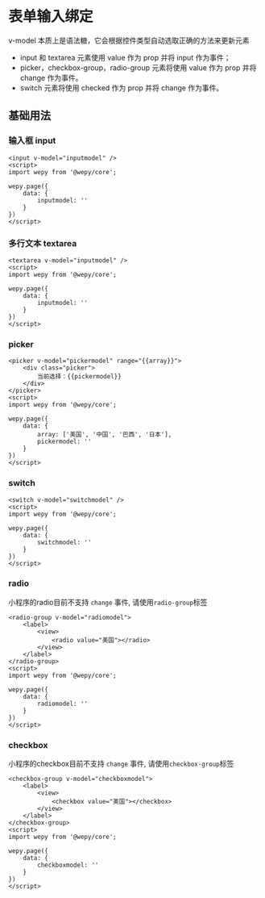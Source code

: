 # 表单输入绑定
v-model 本质上是语法糖，它会根据控件类型自动选取正确的方法来更新元素
- input 和 textarea 元素使用 value 作为 prop 并将 input 作为事件；
- picker，checkbox-group，radio-group 元素将使用 value 作为 prop 并将 change 作为事件。
- switch 元素将使用 checked 作为 prop 并将 change 作为事件。

## 基础用法
### 输入框 input

```vue
<input v-model="inputmodel" />
<script>
import wepy from '@wepy/core';

wepy.page({
    data: {
        inputmodel: ''
    }
})
</script>
```
### 多行文本 textarea

```vue
<textarea v-model="inputmodel" />
<script>
import wepy from '@wepy/core';

wepy.page({
    data: {
        inputmodel: ''
    }
})
</script>
```
### picker 

```vue 
<picker v-model="pickermodel" range="{{array}}">
    <div class="picker">
        当前选择：{{pickermodel}}
    </div>
</picker>
<script>
import wepy from '@wepy/core';

wepy.page({
    data: {
        array: ['美国', '中国', '巴西', '日本'],
        pickermodel: ''
    }
})
</script>

```
### switch

```vue
<switch v-model="switchmodel" />
<script>
import wepy from '@wepy/core';

wepy.page({
    data: {
        switchmodel: ''
    }
})
</script>
```
### radio
小程序的radio目前不支持 `change` 事件, 请使用`radio-group`标签

```vue
<radio-group v-model="radiomodel">
    <label>
        <view>
            <radio value="美国"></radio>
        </view>
    </label>
</radio-group>
<script>
import wepy from '@wepy/core';

wepy.page({
    data: {
        radiomodel: ''
    }
})
</script>
```
### checkbox
小程序的checkbox目前不支持 `change` 事件, 请使用`checkbox-group`标签

```vue
<checkbox-group v-model="checkboxmodel">
    <label>
        <view>
            <checkbox value="美国"></checkbox>
        </view>
    </label>
</checkbox-group>
<script>
import wepy from '@wepy/core';

wepy.page({
    data: {
        checkboxmodel: ''
    }
})
</script>
```
